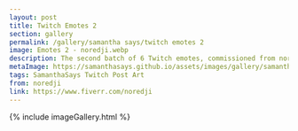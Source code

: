 ```yaml
---
layout: post
title: Twitch Emotes 2
section: gallery
permalink: /gallery/samantha says/twitch emotes 2
image: Emotes 2 - noredji.webp
description: The second batch of 6 Twitch emotes, commissioned from noredji.
metaImage: https://samanthasays.github.io/assets/images/gallery/samantha says/Emotes 2 - noredji.webp
tags: SamanthaSays Twitch Post Art
from: noredji
link: https://www.fiverr.com/noredji
---
```

{% include imageGallery.html %}
